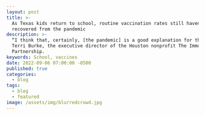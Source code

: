 ```yaml
---
layout: post
title: >-
  As Texas kids return to school, routine vaccination rates still haven't
  recovered from the pandemic
description: >-
  “I think that, certainly, [the pandemic] is a good explanation for this,” said
  Terri Burke, the executive director of the Houston nonprofit The Immunization
  Partnership. 
keywords: School, vaccines
date: 2022-09-06 07:00:00 -0500
published: true
categories:
  - blog
tags:
  - blog
  - featured
image: /assets/img/blurredcrowd.jpg
---
```


